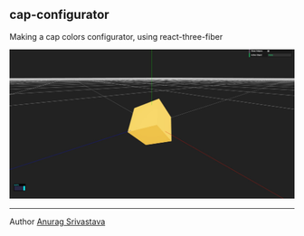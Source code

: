 ## cap-configurator
Making a cap colors configurator, using react-three-fiber

![Screenshot](Screenshot.jpg?raw=true)
___
Author [Anurag Srivastava](http://www.envisagecyberart.in)
